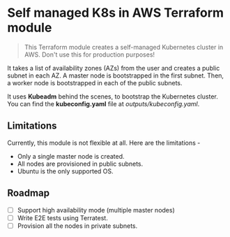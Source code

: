 # Self managed K8s in AWS Terraform module

> This Terraform module creates a self-managed Kubernetes cluster in AWS. Don't use this for production purposes!

It takes a list of availability zones (AZs) from the user and creates a public subnet in each AZ. A master node is bootstrapped in the first subnet. Then, a worker node is bootstrapped in each of the public subnets.

It uses **Kubeadm** behind the scenes, to bootstrap the Kubernetes cluster. You can find the **kubeconfig.yaml** file at *outputs/kubeconfig.yaml*.

## Limitations

Currently, this module is not flexible at all. Here are the limitations -

- Only a single master node is created.
- All nodes are provisioned in public subnets.
- Ubuntu is the only supported OS.

## Roadmap

- [ ] Support high availability mode (multiple master nodes)
- [ ] Write E2E tests using Terratest.
- [ ] Provision all the nodes in private subnets.
